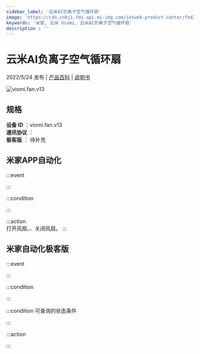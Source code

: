 ```yaml
---
sidebar_label: '云米AI负离子空气循环扇'
image: 'https://cdn.cnbj1.fds.api.mi-img.com/iotweb-product-center/fed3051c96ff4f042a1a706c60d42a6e_1650868481154.png?GalaxyAccessKeyId=AKVGLQWBOVIRQ3XLEW&Expires=9223372036854775807&Signature=I//PLe/qfaheC8kvfgCuDxv9ShE='
keywords: '米家, 云米 Viomi, 云米AI负离子空气循环扇'
description : ''
---
```

# 云米AI负离子空气循环扇

2022/5/24 发布 | [产品百科](https://home.mi.com/webapp/content/baike/product/index.html?model=viomi.fan.v13/) | [说明书](https://home.mi.com/views/introduction.html?model=viomi.fan.v13&region=cn)

![viomi.fan.v13](https://cdn.cnbj1.fds.api.mi-img.com/iotweb-product-center/fed3051c96ff4f042a1a706c60d42a6e_1650868481154.png?GalaxyAccessKeyId=AKVGLQWBOVIRQ3XLEW&Expires=9223372036854775807&Signature=I//PLe/qfaheC8kvfgCuDxv9ShE=)

## 规格  
> 
**设备 ID** ：viomi.fan.v13  
**通讯协议** ：  
**极客版**  ： 待补充 


## 米家APP自动化  

:::event  

:::

:::condition  

:::

:::action   
打开风扇。、关闭风扇。
:::

## 米家自动化极客版  

:::event  

:::

:::condition  

:::

:::condition 可查询的状态条件  

:::

:::action  

:::

        
